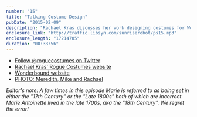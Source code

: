 ```yaml
---
number: "15"
title: "Talking Costume Design"
pubDate: "2015-02-09"
description: "Rachael Kras discusses her work designing costumes for Wonderbound's newest production, Marie. Also joining the show, special guest co-host Meredith Strathmeyer."
enclosure_link: "http://traffic.libsyn.com/sunriserobot/ps15.mp3"
enclosure_length: "17214705"
duration: "00:33:56"
---
```

- [Follow @roguecostumes on Twitter](http://twitter.com/roguecostumes)
- [Rachael Kras' Rogue Costumes website](http://roguecostumes.com)
- [Wonderbound website](http://wonderbound.com)
- [PHOTO: Meredith, Mike and Rachael](/images/pseudoshow/15/meredithmikerachael.jpg)

_Editor's note: A few times in this episode Marie is referred to as being set in either the "17th Century" or the "Late 1800s" both of which are incorrect. Marie Antoinette lived in the late 1700s, aka the "18th Century". We regret the error!_